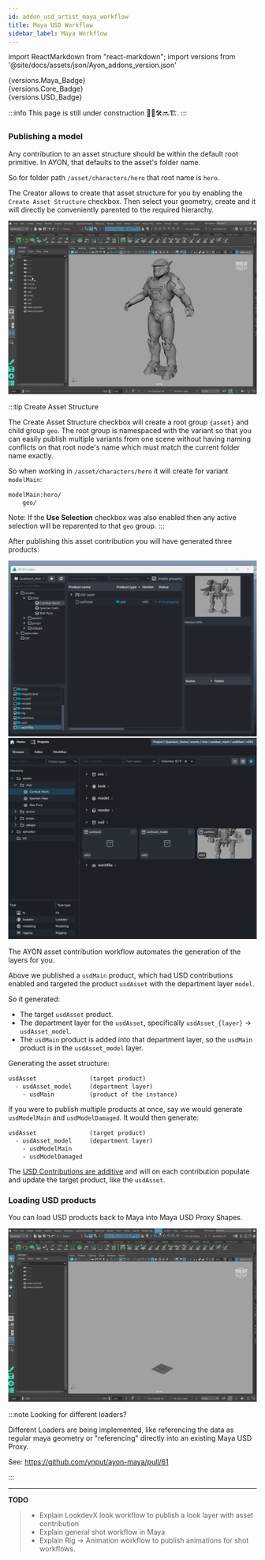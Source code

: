 ```yaml
---
id: addon_usd_artist_maya_workflow
title: Maya USD Workflow
sidebar_label: Maya Workflow
---
```


import ReactMarkdown from "react-markdown";
import versions from '@site/docs/assets/json/Ayon_addons_version.json'


<div class="container">
  <div class="row">
    <div class=".col-sm-"  style={{'margin-right':10+'px'}}>
      <ReactMarkdown>
        {versions.Maya_Badge}
      </ReactMarkdown>
    </div>
    <div class=".col-sm-" style={{'margin-right':10+'px'}}>
      <ReactMarkdown>
        {versions.Core_Badge}
      </ReactMarkdown>
    </div>
    <div class=".col-sm-" style={{'margin-right':10+'px'}}>
      <ReactMarkdown>
        {versions.USD_Badge}
      </ReactMarkdown>
    </div>
  </div>
</div>

:::info
This page is still under construction 👷🚧🛠️🔜🏗️.
:::

### Publishing a model

Any contribution to an asset structure should be within the default root primitive. In AYON, that defaults to the asset's folder name. 

So for folder path `/asset/characters/hero` that root name is `hero`.

The Creator allows to create that asset structure for you by enabling the `Create Asset Structure` checkbox.
Then select your geometry, create and it will directly be conveniently parented to the required hierarchy.

![](assets/usd/ayon_usd_maya_publish_model.gif)

:::tip Create Asset Structure

The Create Asset Structure checkbox will create a root group `{asset}` and child group `geo`.
The root group is namespaced with the variant so that you can easily publish multiple variants from one scene without having naming conflicts on that root node's name which must match the current folder name exactly.

So when working in `/asset/characters/hero` it will create for variant `modelMain`:
```
modelMain:hero/
    geo/
```

Note: If the **Use Selection** checkbox was also enabled then any active selection will be reparented to that `geo` group.
:::

After publishing this asset contribution you will have generated three products:

![](assets/usd/ayon_usd_maya_products_after_publish.gif)
![](assets/usd/ayon_usd_maya_products_after_publish_web.png)

The AYON asset contribution workflow automates the generation of the layers for you.

Above we published a `usdMain` product, which had USD contributions enabled and targeted the product `usdAsset` with the department layer `model`.

So it generated:

- The target `usdAsset` product.
- The department layer for the `usdAsset`, specifically `usdAsset_{layer}` -> `usdAsset_model`.
- The `usdMain` product is added into that department layer, so the `usdMain` product is in the `usdAsset_model` layer.

Generating the asset structure:
```
usdAsset               (target product)
  - usdAsset_model     (department layer)
    - usdMain          (product of the instance)
```

If you were to publish multiple products at once, say we would generate `usdModelMain` and `usdModelDamaged`. It would then generate:

```
usdAsset               (target product)
  - usdAsset_model     (department layer)
    - usdModelMain
    - usdModelDamaged
```

The [USD Contributions are additive](addon_usd_artist_contribution_workflow.md) and will on each contribution populate and update the target product, like the `usdAsset`.

### Loading USD products

You can load USD products back to Maya into Maya USD Proxy Shapes.

![](assets/usd/ayon_usd_maya_load_usd_product.gif)

:::note Looking for different loaders?

Different Loaders are being implemented, like referencing the data as regular
maya geometry or "referencing" directly into an existing Maya USD Proxy.

See: https://github.com/ynput/ayon-maya/pull/61

:::

---

**TODO**
> - Explain LookdevX look workflow to publish a look layer with asset contribution
> - Explain general shot workflow in Maya
> - Explain Rig -> Animation workflow to publish animations for shot workflows.